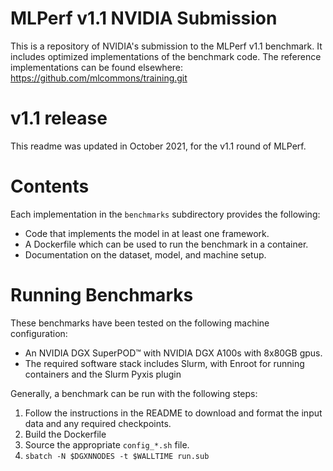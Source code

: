 # MLPerf v1.1 NVIDIA Submission

This is a repository of NVIDIA's submission to the MLPerf v1.1 benchmark.  It
includes optimized implementations of the benchmark code.  The reference
implementations can be found elsewhere:
https://github.com/mlcommons/training.git

# v1.1 release

This readme was updated in October 2021, for the v1.1 round of MLPerf.

# Contents

Each implementation in the `benchmarks` subdirectory provides the following:
 
* Code that implements the model in at least one framework.
* A Dockerfile which can be used to run the benchmark in a container.
* Documentation on the dataset, model, and machine setup.

# Running Benchmarks

These benchmarks have been tested on the following machine configuration:

* An NVIDIA DGX SuperPOD&trade; with NVIDIA DGX A100s with 8x80GB gpus.
* The required software stack includes Slurm, with Enroot for running
  containers and the Slurm Pyxis plugin

Generally, a benchmark can be run with the following steps:

1. Follow the instructions in the README to download and format the input data and any required checkpoints.
2. Build the Dockerfile
3. Source the appropriate `config_*.sh` file.
4. `sbatch -N $DGXNNODES -t $WALLTIME run.sub`
